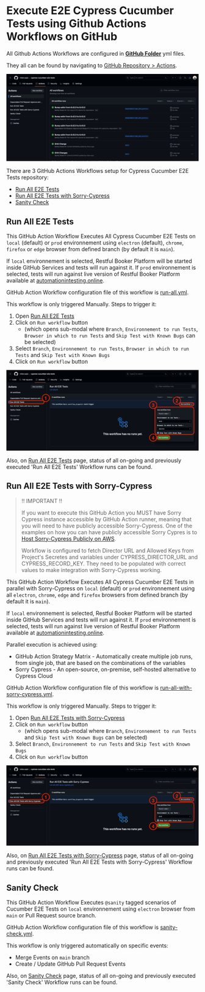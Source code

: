 # Execute E2E Cypress Cucumber Tests using Github Actions Workflows on GitHub

All Github Actions Workflows are configured in [**GitHub Folder**](/.github/workflows/) yml files.

They all can be found by navigating to [GitHub Repository > Actions](https://github.com/milos-pujic/cypress-cucumber-e2e-tests/actions).

![GitHub Actions Workflows](/docs/imgs/GitHub-Actions.png)

There are 3 GitHub Actions Workflows setup for Cypress Cucumber E2E Tests repository:

- [Run All E2E Tests](https://github.com/milos-pujic/cypress-cucumber-e2e-tests/actions/workflows/run-all.yml)
- [Run All E2E Tests with Sorry-Cypress](https://github.com/milos-pujic/cypress-cucumber-e2e-tests/actions/workflows/run-all-with-sorry-cypress.yml)
- [Sanity Check](https://github.com/milos-pujic/cypress-cucumber-e2e-tests/actions/workflows/sanity-check.yml)

## Run All E2E Tests

This GitHub Action Workflow Executes All Cypress Cucumber E2E Tests on `local` (default) or `prod` environnement using `electron` (default), `chrome`, `firefox` or `edge` browser from defined branch (by default it is `main`).

If `local` environnement is selected, Restful Booker Platform will be started inside GitHub Services and tests will run against it.
If `prod` environnement is selected, tests will run against live version of Restful Booker Platform available at [automationintesting.online](https://automationintesting.online/).

GitHub Action Workflow configuration file of this workflow is [run-all.yml](/.github/workflows/run-all.yml).

This workflow is only triggered Manually. Steps to trigger it:

1. Open [Run All E2E Tests](https://github.com/milos-pujic/cypress-cucumber-e2e-tests/actions/workflows/run-all.yml)
2. Click on `Run workflow` button
    - (which opens sub-modal where `Branch`, `Environnement to run Tests`, `Browser in which to run Tests` and `Skip Test with Known Bugs` can be selected)
3. Select `Branch`, `Environnement to run Tests`, `Browser in which to run Tests` and `Skip Test with Known Bugs`
4. Click on `Run workflow` button

![Run All E2E Tests](/docs/imgs/Run-All-E2E-Tests.png)

Also, on [Run All E2E Tests](https://github.com/milos-pujic/cypress-cucumber-e2e-tests/actions/workflows/run-all.yml) page, status of all on-going and previously executed 'Run All E2E Tests' Workflow runs can be found.

## Run All E2E Tests with Sorry-Cypress

> :bangbang: IMPORTANT :bangbang:
>
> If you want to execute this GitHub Action you MUST have Sorry Cypress instance accessible by GitHub Action runner, meaning that you will need to have publicly accessible Sorry-Cypress. One of the examples on how you can have publicly accessible Sorry Cypres is to [Host Sorry-Cypress Publicly on AWS](/docs/sorry-cypress-setup-aws.md).
>
> Workflow is configured to fetch Director URL and Allowed Keys from Project's Secretes and variables under CYPRESS_DIRECTOR_URL and CYPRESS_RECORD_KEY. They need to be populated with correct values to make integration with Sorry-Cypress working.

This GitHub Action Workflow Executes All Cypress Cucumber E2E Tests in parallel with Sorry-Cypress on `local` (default) or `prod` environnement using all `electron`, `chrome`, `edge` and `firefox` browsers from defined branch (by default it is `main`).

If `local` environnement is selected, Restful Booker Platform will be started inside GitHub Services and tests will run against it.
If `prod` environnement is selected, tests will run against live version of Restful Booker Platform available at [automationintesting.online](https://automationintesting.online/).

Parallel execution is achieved using:

- GitHub Action Strategy Matrix - Automatically create multiple job runs, from single job, that are based on the combinations of the variables
- Sorry Cypress - An open-source, on-premise, self-hosted alternative to Cypress Cloud

GitHub Action Workflow configuration file of this workflow is [run-all-with-sorry-cypress.yml](/.github/workflows/run-all-with-sorry-cypress.yml).

This workflow is only triggered Manually. Steps to trigger it:

1. Open [Run All E2E Tests with Sorry-Cypress](https://github.com/milos-pujic/cypress-cucumber-e2e-tests/actions/workflows/run-all-with-sorry-cypress.yml)
2. Click on `Run workflow` button
    - (which opens sub-modal where `Branch`, `Environnement to run Tests` and `Skip Test with Known Bugs` can be selected)
3. Select `Branch`, `Environnement to run Tests` and `Skip Test with Known Bugs`
4. Click on `Run workflow` button

![Run All E2E Tests with Sorry-Cypress](/docs/imgs/Run-All-E2E-Tests-with-Sorry-Cypress.png)

Also, on [Run All E2E Tests with Sorry-Cypress](https://github.com/milos-pujic/cypress-cucumber-e2e-tests/actions/workflows/run-all-with-sorry-cypress.yml) page, status of all on-going and previously executed 'Run All E2E Tests with Sorry-Cypress' Workflow runs can be found.

## Sanity Check

This GitHub Action Workflow Executes `@sanity` tagged scenarios of Cucumber E2E Tests on `local` environnement using `electron` browser from `main` or Pull Request source branch.

GitHub Action Workflow configuration file of this workflow is [sanity-check.yml](/.github/workflows/sanity-check.yml).

This workflow is only triggered automatically on specific events:

- Merge Events on `main` branch
- Create / Update GitHub Pull Request Events

Also, on [Sanity Check](https://github.com/milos-pujic/cypress-cucumber-e2e-tests/actions/workflows/sanity-check.yml) page, status of all on-going and previously executed 'Sanity Check' Workflow runs can be found.
